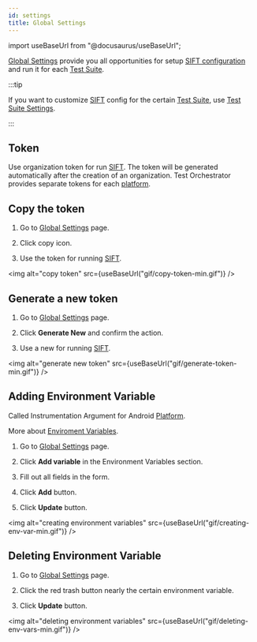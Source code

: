 ```yaml
---
id: settings
title: Global Settings
---
```


import useBaseUrl from "@docusaurus/useBaseUrl";

[Global Settings](/settings) provide you all opportunities for setup [SIFT configuration](/configuration) and run it for each [Test Suite](/test-plans).

:::tip

If you want to customize [SIFT](/sift) config for the certain [Test Suite](/test-plans), use [Test Suite Settings](/test-plan-settings).

:::

## Token

Use organization token for run [SIFT](/sift). The token will be generated automatically after the creation of an organization.
Test Orchestrator provides separate tokens for each [platform](/platforms).

## Copy the token

1. Go to [Global Settings](/settings) page.

2. Click copy icon.

3. Use the token for running [SIFT](/sift).

<img alt="copy token" src={useBaseUrl("gif/copy-token-min.gif")} />

## Generate a new token

1. Go to [Global Settings](/settings) page.

2. Click **Generate New** and confirm the action.

3. Use a new for running [SIFT](/sift).

<img alt="generate new token" src={useBaseUrl("gif/generate-token-min.gif")} />

## Adding Environment Variable

Called Instrumentation Argument for Android [Platform](/platforms).

More about [Enviroment Variables](/env-vars).

1. Go to [Global Settings](/settings) page.

2. Click **Add variable** in the Environment Variables section.

3. Fill out all fields in the form.

4. Click **Add** button.

5. Click **Update** button.

<img alt="creating environment variables" src={useBaseUrl("gif/creating-env-var-min.gif")} />

## Deleting Environment Variable

1. Go to [Global Settings](/settings) page.

2. Click the red trash button nearly the certain environment variable.

3. Click **Update** button.

<img alt="deleting environment variables" src={useBaseUrl("gif/deleting-env-vars-min.gif")} />
